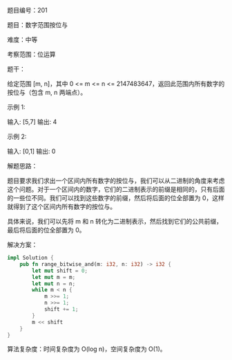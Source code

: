 题目编号：201

题目：数字范围按位与

难度：中等

考察范围：位运算

题干：

给定范围 [m, n]，其中 0 <= m <= n <= 2147483647，返回此范围内所有数字的按位与（包含 m, n 两端点）。

示例 1:

输入: [5,7]
输出: 4

示例 2:

输入: [0,1]
输出: 0

解题思路：

题目要求我们求出一个区间内所有数字的按位与，我们可以从二进制的角度来考虑这个问题。对于一个区间内的数字，它们的二进制表示的前缀是相同的，只有后面的一些位不同。我们可以找到这些数字的前缀，然后将后面的位全部置为 0，这样就得到了这个区间内所有数字的按位与。

具体来说，我们可以先将 m 和 n 转化为二进制表示，然后找到它们的公共前缀，最后将后面的位全部置为 0。

解决方案：

```rust
impl Solution {
    pub fn range_bitwise_and(m: i32, n: i32) -> i32 {
        let mut shift = 0;
        let mut m = m;
        let mut n = n;
        while m < n {
            m >>= 1;
            n >>= 1;
            shift += 1;
        }
        m << shift
    }
}
```

算法复杂度：时间复杂度为 O(log n)，空间复杂度为 O(1)。